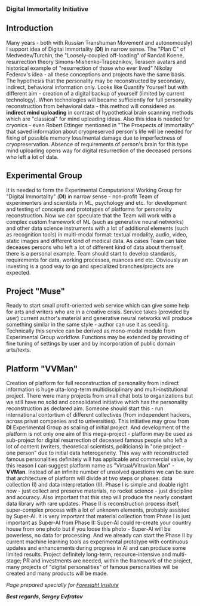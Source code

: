 ### Digital Immortality Initiative

## Introduction
Many years - both with Russian Transhuman Movement and autonomously) I support idea of Digital Immortality (**DI**) in narrow sense. The "Plan C" of  Medvedev/Turchin, the "Loosely-coupled off-loading" of Randall Koene, resurrection theory Simons-Mishenko-Trapeznikov, Terasem avatars and historical example of "resurrection of those who ever lived" Nikolay Federov's idea - all these conceptions and projects have the same basis. The hypothesis that the personality may be reconstructed by secondary,  indirect, behavioral information only. Looks like Quantify Yourself but with different aim - creation of a digital  backup of yourself (limited by current technology).
When technologies will became sufficiently for full personality reconstruction from behavioral data  - this method will considered as **indirect mind uploading** in contrast of hypothetical brain scanning methods which are "classical" for mind uploading ideas. Also this idea is needed for cryonics - even Robert Ettinger mentioned in "The Prospects of Immortality" that saved information about cryopreserved person's life will be needed for fixing of possible memory loss/mental damage due to imperfectness of cryopreservation. Absence of requirements of person's brain for this type mind uploading opens way for digital resurrection of the deceased persons who left a lot of data.

## Experimental Group
It is needed to form the Experimental Computational Working Group for "Digital Immortality" (**DI**) in narrow sense - non-profit Team of experimenters and scientists in ML, psychology and etc. for development and testing of concepts and prototypes of platforms for personality reconstruction. Now we can speculate that the Team will work with a complex custom framework of ML (such as generative neural networks) and other data science instruments with a lot of additional elements (such as recognition tools) in multi-modal format: textual modality, audio, video, static images and different kind of medical data. As cases Team can take deceases persons who left a lot of different kind of data about themself, there is a personal example. Team should start to develop standards, requirements for data, working processes, nuances and etc. Obviously an investing is a good way to go and specialized branches/projects are expected.

## Project "Muse"
Ready to start small profit-oriented web service which can give some help for arts and writers who are in a creative crisis. Service takes (provided by user) current author's material and generative neural networks will produce something similar in the same style - author can use it as seeding. Technically this service can be derived as mono-modal module from Experimental Group workflow. Functions may be extended by providing of fine tuning of settings by user and by incorporation of public domain arts/texts.

## Platform "VVMan"
Creation of platform for full reconstruction of personality from indirect information is huge ulta-long-term multidisciplinary and multi-institutional project. There were many projects from small chat bots to organizations but we still have no solid and consolidated initiative which has the personality reconstruction as declared aim. Someone should start this - run international contortium of different collectives (from independent hackers, across privat companies and to universities). This initiative may grow from **DI** Experimental Group as scaling of initial project. And development of the platform is not only one aim of this mega-project - platform may be used as sub-project for digital resurrection of deceased famous people who left a lot of content (writers, theoretical scientists, politicians) in "one project - one person" due to initial data heterogeneity. This way with reconstructed famous personalities definitely will has applicable and commercial value, by this reason I can suggest platform name as "Virtual/Vitruvian Man" - **VVMan**. 
Instead of an infinite number of unsolved questions we can be sure that architecture of platform will divide at two steps or phases: data collection (I) and data interpretation (II). Phase I is simple and doable right now - just collect and preserve materials, no rocket science - just discipline and accuracy. Also important that this step will produce the nearly constant data library with rare updates. Phase II is reconstruction process itself, super-complex process with a lot of unknown elements, probably assisted by Super-AI. It is very important that material collection from Phase I is just important as Super-AI from Phase II: Super-AI could re-create your country house from one photo but if you loose this photo - Super-AI will be powerless, no data for processing. And we already can start the Phase II by current machine learning tools as experimental prototype with continuous updates and enhancements during progress in AI and can produce some limited results. Project definitely long-term, resource-intensive and multi-stage; PR and investments are needed, within the framework of the project, many projects of "digital personalities" of famous personalities will be created and many products will be made.

_Page prepared specially for [Foresight Insitute](https://foresight.org/)_

**_Best regards, Sergey Evfratov_**
